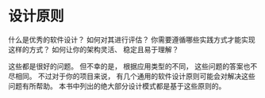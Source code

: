 # 设计原则

什么是优秀的软件设计？  如何对其进行评估？  你需要遵循哪些实践方式才能实现这样的方式？  如何让你的架构灵活、  稳定且易于理解？

这些都是很好的问题。  但不幸的是，  根据应用类型的不同，  这些问题的答案也不尽相同。  不过对于你的项目来说，  有几个通用的软件设计原则可能会对解决这些问题有所帮助。  本书中列出的绝大部分设计模式都是基于这些原则的。